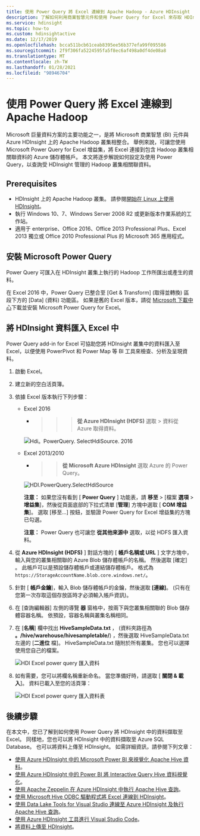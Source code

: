```yaml
---
title: 使用 Power Query 將 Excel 連線到 Apache Hadoop - Azure HDInsight
description: 了解如何利用商業智慧元件和使用 Power Query for Excel 來存取 HDInsight 上的 Hadoop 中儲存的資料。
ms.service: hdinsight
ms.topic: how-to
ms.custom: hdinsightactive
ms.date: 12/17/2019
ms.openlocfilehash: bcca511bcb61ceab8395ee56b377efa99f095586
ms.sourcegitcommit: 2f9f306fa5224595fa5f8ec6af498a0df4de08a8
ms.translationtype: MT
ms.contentlocale: zh-TW
ms.lasthandoff: 01/28/2021
ms.locfileid: "98946704"
---
```

# <a name="connect-excel-to-apache-hadoop-by-using-power-query"></a>使用 Power Query 將 Excel 連線到 Apache Hadoop

Microsoft 巨量資料方案的主要功能之一，是將 Microsoft 商業智慧 (BI) 元件與 Azure HDInsight 上的 Apache Hadoop 叢集相整合。 舉例來說，可讓您使用 Microsoft Power Query for Excel 增益集，將 Excel 連接到包含 Hadoop 叢集相關聯資料的 Azure 儲存體帳戶。 本文將逐步解說如何設定及使用 Power Query，以查詢受 HDInsight 管理的 Hadoop 叢集相關聯資料。

## <a name="prerequisites"></a>Prerequisites

* HDInsight 上的 Apache Hadoop 叢集。 請參閱[開始在 Linux 上使用 HDInsight](./apache-hadoop-linux-tutorial-get-started.md)。
* 執行 Windows 10、7、Windows Server 2008 R2 或更新版本作業系統的工作站。
* 適用于 enterprise、Office 2016、Office 2013 Professional Plus、Excel 2013 獨立或 Office 2010 Professional Plus 的 Microsoft 365 應用程式。

## <a name="install-microsoft-power-query"></a>安裝 Microsoft Power Query

Power Query 可匯入在 HDInsight 叢集上執行的 Hadoop 工作所匯出或產生的資料。

在 Excel 2016 中，Power Query 已整合至 [Get & Transform] \(取得並轉換\) 區段下方的 [Data] \(資料\) 功能區。 如果是舊的 Excel 版本，請從 [Microsoft 下載中心](https://go.microsoft.com/fwlink/?LinkID=286689)下載並安裝 Microsoft Power Query for Excel。

## <a name="import-hdinsight-data-into-excel"></a>將 HDInsight 資料匯入 Excel 中

Power Query add-in for Excel 可協助您將 HDInsight 叢集中的資料匯入至 Excel，以便使用 PowerPivot 和 Power Map 等 BI 工具來檢查、分析及呈現資料。

1. 啟動 Excel。

1. 建立新的空白活頁簿。

1. 依據 Excel 版本執行下列步驟：

   * Excel 2016

     *   >    >    >  **從 Azure HDInsight (HDFS)** 選取 > 資料從 Azure 取得資料。

       ![Hdi。PowerQuery. SelectHdiSource. 2016](./media/apache-hadoop-connect-excel-power-query/powerquery-selecthdisource-excel2016.png)

   * Excel 2013/2010

     *   >    >  **從 Microsoft Azure HDInsight** 選取 Azure 的 Power Query。

       ![HDI.PowerQuery.SelectHdiSource](./media/apache-hadoop-connect-excel-power-query/powerquery-selecthdisource.png)

       **注意：** 如果您沒有看到 [ **Power Query** ] 功能表，請 **移至**  >  [檔案 **選項**  >  **增益集**]，然後從頁面底部的下拉式清單 [**管理**] 方塊中選取 [ **COM 增益集**]。 選取 [移至...] 按鈕，並驗證 Power Query for Excel 增益集的方塊已勾選。

       **注意：** Power Query 也可讓您 **從其他來源中** 選取，以從 HDFS 匯入資料。

1. 從 **Azure HDInsight (HDFS)** ] 對話方塊的 [ **帳戶名稱或 URL** ] 文字方塊中，輸入與您的叢集相關聯的 Azure Blob 儲存體帳戶的名稱。 然後選取 [確定]  。 此帳戶可以是預設儲存體帳戶或連結儲存體帳戶。  格式為 `https://StorageAccountName.blob.core.windows.net/`。

1. 針對 [ **帳戶金鑰**]，輸入 Blob 儲存體帳戶的金鑰，然後選取 **[連線]**。 (只有在您第一次存取這個存放區時才必須輸入帳戶資訊)。

1. 在 [查詢編輯器] 左側的導覽 **器** 窗格中，按兩下與您叢集相關聯的 Blob 儲存體容器名稱。 依預設，容器名稱與叢集名稱相同。

1. 在 [**名稱**] 欄中找出 **HiveSampleData.txt** ， (資料夾路徑為 **。/hive/warehouse/hivesampletable/**) ，然後選取 HiveSampleData.txt 左邊的 [**二進位** 檔]。 HiveSampleData.txt 隨附於所有叢集。 您也可以選擇使用您自己的檔案。

    ![HDI Excel power query 匯入資料](./media/apache-hadoop-connect-excel-power-query/powerquery-importdata.png)

1. 如有需要，您可以將欄名稱重新命名。 當您準備好時，請選取 [ **關閉 & 載入**]。  資料已載入至您的活頁簿：

    ![HDI Excel power query 匯入資料表](./media/apache-hadoop-connect-excel-power-query/powerquery-importedtable.png)

## <a name="next-steps"></a>後續步驟

在本文中，您已了解到如何使用 Power Query 將 HDInsight 中的資料擷取至 Excel。 同樣地，您也可以將 HDInsight 中的資料擷取至 Azure SQL Database。 也可以將資料上傳至 HDInsight。 如需詳細資訊，請參閱下列文章：

* [使用 Azure HDInsight 中的 Microsoft Power BI 來視覺化 Apache Hive 資料](apache-hadoop-connect-hive-power-bi.md)。
* [使用 Azure HDInsight 中的 Power BI 將 Interactive Query Hive 資料視覺化](../interactive-query/apache-hadoop-connect-hive-power-bi-directquery.md)。
* [使用 Apache Zeppelin 在 Azure HDInsight 中執行 Apache Hive 查詢](../interactive-query/hdinsight-connect-hive-zeppelin.md)。
* [使用 Microsoft Hive ODBC 驅動程式將 Excel 連線到 HDInsight](apache-hadoop-connect-excel-hive-odbc-driver.md)。
* [使用 Data Lake Tools for Visual Studio 連線至 Azure HDInsight 及執行 Apache Hive 查詢](apache-hadoop-visual-studio-tools-get-started.md)。
* [使用 Azure HDInsight 工具進行 Visual Studio Code](../hdinsight-for-vscode.md)。
* [將資料上傳至 HDInsight](./../hdinsight-upload-data.md)。

